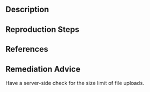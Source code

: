## Description


## Reproduction Steps


## References


## Remediation Advice

Have a server-side check for the size limit of file uploads.
